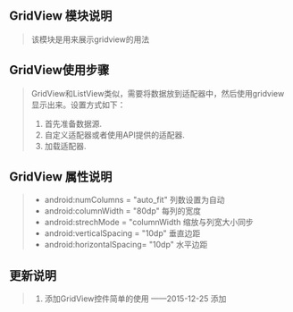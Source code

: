 ## GridView 模块说明
> 该模块是用来展示gridview的用法

## GridView使用步骤
>  GridView和ListView类似，需要将数据放到适配器中，然后使用gridview显示出来。设置方式如下：
>
> 1. 首先准备数据源.
> 2. 自定义适配器或者使用API提供的适配器.
> 3. 加载适配器.

## GridView 属性说明
> * android:numColumns = "auto_fit" 列数设置为自动
> * android:columnWidth = "80dp"    每列的宽度
> * android:strechMode = "columnWidth   缩放与列宽大小同步
> * android:verticalSpacing = "10dp"    垂直边距
> * android:horizontalSpacing= "10dp"   水平边距

## 更新说明
> 1. 添加GridView控件简单的使用  ——2015-12-25 添加
 
